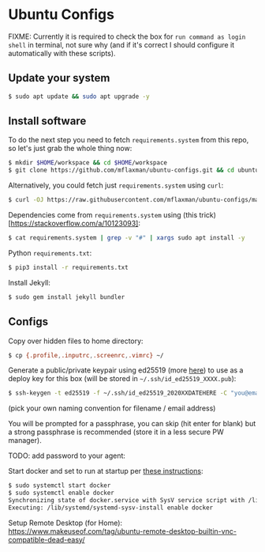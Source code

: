# Ubuntu Configs

FIXME: Currently it is required to check the box for `run command as login shell` in terminal, not sure why (and if it's correct I should configure it automatically with these scripts).

## Update your system

```bash
$ sudo apt update && sudo apt upgrade -y
```

## Install software

To do the next step you need to fetch `requirements.system` from this repo, so let's just grab the whole thing now:
```bash
$ mkdir $HOME/workspace && cd $HOME/workspace
$ git clone https://github.com/mflaxman/ubuntu-configs.git && cd ubuntu-configs
```

Alternatively, you could fetch just `requirements.system` using `curl`:
```bash
$ curl -OJ https://raw.githubusercontent.com/mflaxman/ubuntu-configs/master/requirements.system
```

Dependencies come from `requirements.system` using (this trick)[https://stackoverflow.com/a/10123093]:
```bash
$ cat requirements.system | grep -v "#" | xargs sudo apt install -y
```

Python `requirements.txt`:
```bash
$ pip3 install -r requirements.txt
```

Install Jekyll:
```bash
$ sudo gem install jekyll bundler
```

## Configs

Copy over hidden files to home directory:
```bash
$ cp {.profile,.inputrc,.screenrc,.vimrc} ~/
```

Generate a public/private keypair using ed25519 (more [here](https://medium.com/risan/upgrade-your-ssh-key-to-ed25519-c6e8d60d3c54)) to use as a deploy key for this box (will be stored in `~/.ssh/id_ed25519_XXXX.pub`):
```bash
$ ssh-keygen -t ed25519 -f ~/.ssh/id_ed25519_2020XXDATEHERE -C "you@email.com"
```
(pick your own naming convention for filename / email address)

You will be prompted for a passphrase, you can skip (hit enter for blank) but a strong passphrase is recommended (store it in a less secure PW manager).

TODO: add password to your agent:

Start docker and set to run at startup per [these instructions](https://phoenixnap.com/kb/how-to-install-docker-on-ubuntu-18-04):
```bash
$ sudo systemctl start docker
$ sudo systemctl enable docker
Synchronizing state of docker.service with SysV service script with /lib/systemd/systemd-sysv-install.
Executing: /lib/systemd/systemd-sysv-install enable docker
```

Setup Remote Desktop (for Home):
https://www.makeuseof.com/tag/ubuntu-remote-desktop-builtin-vnc-compatible-dead-easy/
